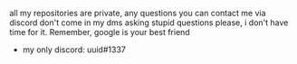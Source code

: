 all my repositories are private, any questions you can contact me via discord
don't come in my dms asking stupid questions please, i don't have time for it. Remember, google is your best friend

- my only discord: uuid#1337

